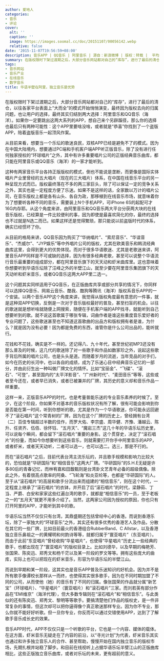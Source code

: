```yaml
---
author: 爱地人
categories:
- 音乐
- 评论
cover:
  alt: ''
  caption: ''
  image: https://images.soomal.cc/doc/20151107/00056142.webp
  relative: false
date: '2015-11-07T19:56:59+08:00'
description: 音乐APP | QQ音乐 | 阿里音乐 | 源自：新浪微博 | 版权：转载 |  平均/总评分：10.00/30
summary: 在版权限时下架过渡期之后，大部分音乐网站都对自己的“库存”，进行了最后的清仓，以往各家平台表面上“大而全”的模式开始悄悄演变，最终因为版权去向的归属问题，也让用户的选择，最终其实归结到两大选择……
tags:
- 音乐网站
- 音乐产业
- 在线音乐
- 数字音乐
title: 华语半壁在阿里，独立音乐是优势
---
```


在版权限时下架过渡期之后，大部分音乐网站都对自己的“库存”，进行了最后的清仓，以往各家平台表面上“大而全”的模式开始悄悄演变，最终因为版权去向的归属问题，也让用户的选择，最终其实归结到两大选择：阿里音乐和QQ音乐（海洋）。如果你一定要跳出这两大系列的APP，想自己来个另辟蹊径，那么你的选择也最后只有两种可能性：这个APP里要啥没啥，或者就是“恭喜”你找到了一个盗版APP，陪着盗版音乐一起顶风作案。

从目前来看，想要当一个乐坛的歌迷良民，双核APP已经是避免不了的模式。因为在中国大陆境内，想要通过PC端和手机客户端APP听正版音乐，除了没有进行任何独家授权的“环球唱片”之外，其中有许多重要唱片公司的正版经典音乐曲库，都只能在阿里音乐或QQ音乐（海洋）的一家才能听到。

这种有两家音乐平台各持正版版权的模式，倒也不能说是垄断，而更像是国际实体唱片产业里曾经的五大唱片（现在的三大唱片）体系，在中国在线音乐平台的另一种呈现方式而已。版权最终落在不多的两三家巨头，除了可以保证一定的竞争关系之外，其实也是一定程度方便了乐迷。如果不是这样的话，全家数以万计的唱片公司，在音乐版权上都是各有山头、各自为政，那移植到在线音乐市场，就意味着你为了想要听各种不同的音乐，需要装上N个手机APP，可iPhone 6S的起配可才16G内存耶。从这个角度来讲，由阿里音乐和QQ音乐两大平台分获两大块的在线音乐版权，已经算是一件比较便利的事，因为即使是最喜欢简化的你，最终的选择也不过就是N选二而已。如果这样还是觉得繁琐，那只能说以前盗版时代的体系，确实已经惯坏了你。

从目前的格局来讲，QQ音乐因为购买了“华纳唱片”、“索尼音乐”、“华谊音乐”、“杰威尔”、“JYP娱乐”等中外唱片公司的版权，尤其在欧美音乐和韩流经典曲库这里，会得到更大的优势体现。而对于很多华语歌迷、尤其是老歌迷来讲，阿里音乐APP同样是不可或缺的选择，因为有很多经典老歌，甚至可以说整个华语流行音乐最重要的组成部分，都在阿里音乐旗下的天天动和虾米曲库里。这也意味着你想要听到华语乐坛除了汪峰之外的半壁江山，就至少要在阿里音乐集团旗下的天天动听和虾米音乐，或者QQ音乐这两大APP里二选一。

这个问题其实同样适用于QQ音乐，在正版曲库共享或部分共享的情况下，你同样可以选择QQ音乐、网易云音乐、酷我、酷狗等腾讯（海洋）版权系音乐APP的一个安装。以两个音乐APP这个角度来讲，我觉得从版权角度最有意思的一件事，就是这种双APP切换，反倒是一次对于音乐版权最好的普及，甚至扫盲的机会。以往的歌迷就是想听啥就随便上网搜索，随便在手机客户端的APP找寻，就能听到自己想要听到的歌。就不说这首歌属于哪张专辑，词曲作者是谁这些重度音乐爱好者的专业问题了，这些歌迷甚至也不知道这首歌曲的出品方和版权拥有者是谁，为什么？就是因为没有必要！因为都是免费的东西，谁管你是什么公司出品的，能听就行。

花钱和不花钱，确实是不一样的。还记得八、九十年代，甚至世纪初MP3还没有那么普及的时候，这几代的歌迷除了对一些歌手和作品如数家珍之外，说起这些歌手背后所属的唱片公司，也是头头是道。而随着岁月的流逝，当年竞品的对手们，如今在历史的长河中，也以各自的成绩，成为了乐迷心目中经典音乐记忆的一部分，并由此衍生出一种叫做厂牌文化的情怀。比如“宝丽金”、“飞碟”、“滚石”、“可登”，甚至国内的“太平洋影音”、“广州新时代”、“麦田音乐”等等，这些或者至今还在，或者早已消失，或者已被兼并的厂牌，其历史的意义却和音乐作品一样重要。

这样一来，正版音乐APP的时代，也是考量普能乐迷的专业音乐素养的时候了。至少，在这个阶段，你如果不对基本的音乐版权状况有所了解，很有可能会影响到你是否能在第一时间，听到你想听的歌。尤其是作为一个华语歌迷，你可能永远回避不了“滚石唱片”这个常青树的厂牌，因为在这个厂牌的历史上，曾经拥有台湾（二）百佳专辑超过半数的佳作，而罗大佑、李宗盛、周华健、齐豫、潘越云、陈升、任贤齐、伍佰、徐怀钰、“五月天”、“魔岩三杰”这几十年的华语乐坛历史里，可以说每个瞬间，都会留下“滚石唱片”重要的身影。这个贯穿史，决定了“滚石唱片”的份量，而如今你想要听到这些音乐，则就需要打开你手中阿里音乐的APP，或者虾米，或者天天动听，二者可以选一，也可以选二。选三，那是不行的。

而在“滚石唱片”之后，目前代表台湾主流乐坛的，并且歌手规模和影响力比较大的，恐怕就是“华研国际”和“相信音乐”这两大厂牌。“华研国际”的S.H.E无疑是许多80后的青春记忆，而林宥嘉和田馥甄则是台湾卦文艺青年必备的超级偶像。除此之外，有着很高点歌率的阿桑、“飞轮海”和炎亚纶等，也都是“华研国际”的人。至于从“滚石唱片”的高层和歌手分流出来而组建的“相信音乐”，则在这个时代，一定程度上继承了“滚石唱片”的衣钵，并开启了后“滚石唱片”的时代，梁静茹、丁当、严爵、白安和家家这些红遍台湾的歌手，就都是“相信音乐”的一员，至于老板之一的“五月天”就更不用多介绍了。当然，这两家公司因为授权的原因，你也只有打开阿里的APP，才能听到其中的歌。

华语乐坛当然不仅仅只有台湾，其鼎盛期还包括曾经中心的香港。而说到香港乐坛，除了一家独大的“环球音乐”之外，其实还有很多优秀的香港艺人及作品，分散在其它的一些厂牌，比如目前最火的香港组合RubberBand、C Allstar，以及香港独立音乐鼻祖之一的黄耀明和何韵诗等等，就都归属于“寰亚唱片”（东亚唱片）。而由于此前“东亚唱片”曾经收购“华星唱片”，也使得“华星唱片”历史上一些经典的歌手，也都出现在了“寰亚唱片”的版权目录上。比如刘德华，以及早期的梅艳芳、张国荣、陈奕迅、郑秀文和杨千茫以及某一阶段的罗文等等。拥有这些庞大的曲库，实际上也可以把现在的虾米音乐，形容为华语乐坛的半壁江山。

而说到早期和某一阶段，这其实也是音乐APP普及乐迷知识的好机会。因为并不是所有歌手像谭校长那样从一而终，也使得其实很多歌手，因为在不同时期加盟了不同的公司，从而使他（她）的音乐有了不同的归属。像张国荣的作品就分属“新艺宝”（环球唱片）、“华星唱片”（寰亚唱片）和“滚石唱片”三家。而刘若英有部分作品在“EMI维京”（海洋代理），但大多数专辑则在“滚石唱片”和“相信音乐”。与此类似的还有陈奕迅、郑秀文、黎明等等歌手。要搞清楚他们作品的版权史，是一件非常复杂的事情，但这次却可以把你逼得像个真正歌迷那样专业。因为你不专业，那么你就不能好好听歌。但一旦你专业，你反而可以通过交错使用APP，达到了了解歌手音乐成长史的效果。

音乐APP时代，APP不仅仅只是一个听歌的平台，它也是一个内容、媒体的载体。在这方面，虾米音乐无疑走在了内容的前沿，以“寻光计划”为代表，虾米音乐其实也通过和许多独立音乐人的合作、甚至帮助，慢慢开始在国内独立音乐的版权市场，先期扎根并站稳了脚步。和目前在线视听上占据华语乐坛半壁江山的正版曲库相比，这些正版独立音乐曲库，或者对乐坛的未来，更有超前的意义。